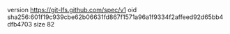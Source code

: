 version https://git-lfs.github.com/spec/v1
oid sha256:601f19c939cbe62b06631fd867f1571a96a1f9334f2affeed92d65bb4dfb4703
size 82
